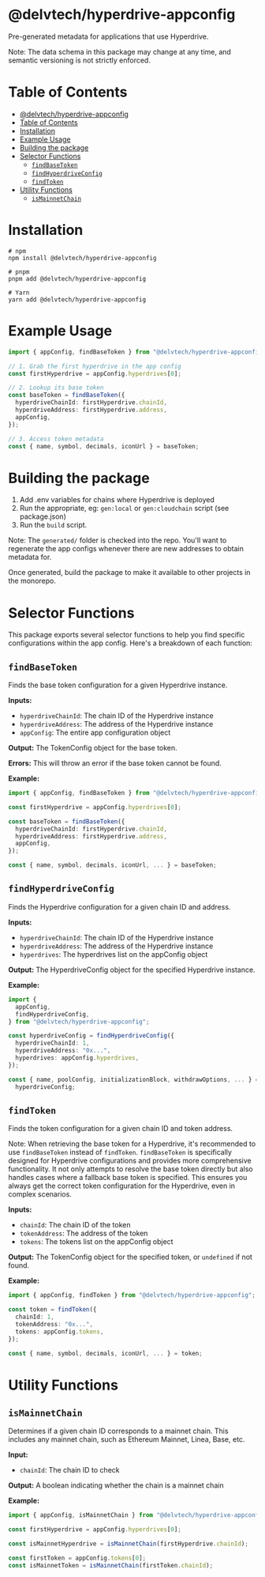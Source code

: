 # @delvtech/hyperdrive-appconfig

Pre-generated metadata for applications that use Hyperdrive.

Note: The data schema in this package may change at any time, and semantic
versioning is not strictly enforced.

# Table of Contents

- [@delvtech/hyperdrive-appconfig](#delvtechhyperdrive-appconfig)
- [Table of Contents](#table-of-contents)
- [Installation](#installation)
- [Example Usage](#example-usage)
- [Building the package](#building-the-package)
- [Selector Functions](#selector-functions)
  - [`findBaseToken`](#findbasetoken)
  - [`findHyperdriveConfig`](#findhyperdriveconfig)
  - [`findToken`](#findtoken)
- [Utility Functions](#utility-functions)
  - [`isMainnetChain`](#ismainnetchain)

# Installation

```shell
# npm
npm install @delvtech/hyperdrive-appconfig

# pnpm
pnpm add @delvtech/hyperdrive-appconfig

# Yarn
yarn add @delvtech/hyperdrive-appconfig
```

# Example Usage

```ts
import { appConfig, findBaseToken } from "@delvtech/hyperdrive-appconfig";

// 1. Grab the first hyperdrive in the app config
const firstHyperdrive = appConfig.hyperdrives[0];

// 2. Lookup its base token
const baseToken = findBaseToken({
  hyperdriveChainId: firstHyperdrive.chainId,
  hyperdriveAddress: firstHyperdrive.address,
  appConfig,
});

// 3. Access token metadata
const { name, symbol, decimals, iconUrl } = baseToken;
```

# Building the package

1. Add .env variables for chains where Hyperdrive is deployed
2. Run the appropriate, eg: `gen:local` or `gen:cloudchain` script (see package.json)
3. Run the `build` script.

Note: The `generated/` folder is checked into the repo. You'll want to
regenerate the app configs whenever there are new addresses to obtain metadata
for.

Once generated, build the package to make it available to other projects in the
monorepo.

# Selector Functions

This package exports several selector functions to help you find specific
configurations within the app config. Here's a breakdown of each function:

## `findBaseToken`

Finds the base token configuration for a given Hyperdrive instance.

**Inputs:**

- `hyperdriveChainId`: The chain ID of the Hyperdrive instance
- `hyperdriveAddress`: The address of the Hyperdrive instance
- `appConfig`: The entire app configuration object

**Output:** The TokenConfig object for the base token.

**Errors:** This will throw an error if the base token cannot be found.

**Example:**

```ts
import { appConfig, findBaseToken } from "@delvtech/hyperdrive-appconfig";

const firstHyperdrive = appConfig.hyperdrives[0];

const baseToken = findBaseToken({
  hyperdriveChainId: firstHyperdrive.chainId,
  hyperdriveAddress: firstHyperdrive.address,
  appConfig,
});

const { name, symbol, decimals, iconUrl, ... } = baseToken;
```

## `findHyperdriveConfig`

Finds the Hyperdrive configuration for a given chain ID and address.

**Inputs:**

- `hyperdriveChainId`: The chain ID of the Hyperdrive instance
- `hyperdriveAddress`: The address of the Hyperdrive instance
- `hyperdrives`: The hyperdrives list on the appConfig object

**Output:** The HyperdriveConfig object for the specified Hyperdrive instance.

**Example:**

```ts
import {
  appConfig,
  findHyperdriveConfig,
} from "@delvtech/hyperdrive-appconfig";

const hyperdriveConfig = findHyperdriveConfig({
  hyperdriveChainId: 1,
  hyperdriveAddress: "0x...",
  hyperdrives: appConfig.hyperdrives,
});

const { name, poolConfig, initializationBlock, withdrawOptions, ... } =
  hyperdriveConfig;
```

## `findToken`

Finds the token configuration for a given chain ID and token address.

Note: When retrieving the base token for a Hyperdrive, it's recommended to use
`findBaseToken` instead of `findToken`. `findBaseToken` is specifically designed
for Hyperdrive configurations and provides more comprehensive functionality. It
not only attempts to resolve the base token directly but also handles cases
where a fallback base token is specified. This ensures you always get the
correct token configuration for the Hyperdrive, even in complex scenarios.

**Inputs:**

- `chainId`: The chain ID of the token
- `tokenAddress`: The address of the token
- `tokens`: The tokens list on the appConfig object

**Output:** The TokenConfig object for the specified token, or `undefined` if not found.

**Example:**

```ts
import { appConfig, findToken } from "@delvtech/hyperdrive-appconfig";

const token = findToken({
  chainId: 1,
  tokenAddress: "0x...",
  tokens: appConfig.tokens,
});

const { name, symbol, decimals, iconUrl, ... } = token;
```

# Utility Functions

## `isMainnetChain`

Determines if a given chain ID corresponds to a mainnet chain. This includes any
mainnet chain, such as Ethereum Mainnet, Linea, Base, etc.

**Input:**

- `chainId`: The chain ID to check

**Output:** A boolean indicating whether the chain is a mainnet chain

**Example:**

```ts
import { appConfig, isMainnetChain } from "@delvtech/hyperdrive-appconfig";

const firstHyperdrive = appConfig.hyperdrives[0];

const isMainnetHyperdrive = isMainnetChain(firstHyperdrive.chainId);

const firstToken = appConfig.tokens[0];
const isMainnetToken = isMainnetChain(firstToken.chainId);
```
